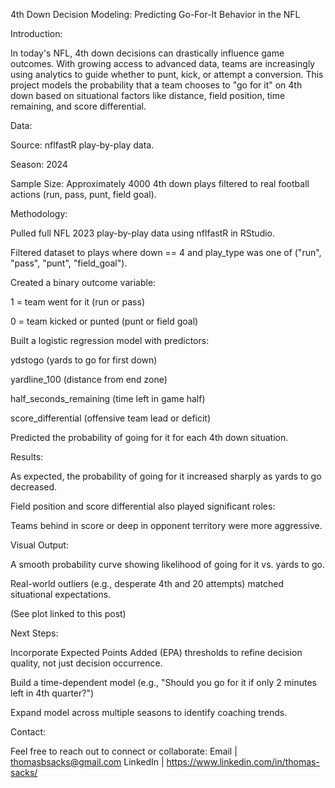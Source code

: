 4th Down Decision Modeling: Predicting Go-For-It Behavior in the NFL


Introduction:

In today's NFL, 4th down decisions can drastically influence game outcomes. With growing access to advanced data, teams are increasingly using analytics to guide whether to punt, kick, or attempt a conversion.
This project models the probability that a team chooses to "go for it" on 4th down based on situational factors like distance, field position, time remaining, and score differential.


Data:

Source: nflfastR play-by-play data.

Season: 2024 

Sample Size: Approximately 4000 4th down plays filtered to real football actions (run, pass, punt, field goal).




Methodology:

Pulled full NFL 2023 play-by-play data using nflfastR in RStudio.

Filtered dataset to plays where down == 4 and play_type was one of ("run", "pass", "punt", "field_goal").

Created a binary outcome variable:

1 = team went for it (run or pass)

0 = team kicked or punted (punt or field goal)

Built a logistic regression model with predictors:

ydstogo (yards to go for first down)

yardline_100 (distance from end zone)

half_seconds_remaining (time left in game half)

score_differential (offensive team lead or deficit)

Predicted the probability of going for it for each 4th down situation.




Results:

As expected, the probability of going for it increased sharply as yards to go decreased.

Field position and score differential also played significant roles:

Teams behind in score or deep in opponent territory were more aggressive.

Visual Output:

A smooth probability curve showing likelihood of going for it vs. yards to go.

Real-world outliers (e.g., desperate 4th and 20 attempts) matched situational expectations.

(See plot linked to this post)




Next Steps:

Incorporate Expected Points Added (EPA) thresholds to refine decision quality, not just decision occurrence.

Build a time-dependent model (e.g., "Should you go for it if only 2 minutes left in 4th quarter?")

Expand model across multiple seasons to identify coaching trends.




Contact:

Feel free to reach out to connect or collaborate:
Email | thomasbsacks@gmail.com
LinkedIn | https://www.linkedin.com/in/thomas-sacks/
